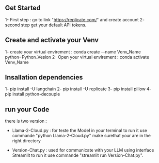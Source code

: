## Get Started
1- First step : go to link "https://replicate.com/" and create account
2- second step get your default API tokens.

## Create and activate your Venv
1- create your virtual envirement : conda create --name Venv_Name python=Python_Vesion
2- Open your virtual envirement : conda activate Venv_Name

## Insallation dependencies
1- pip install -U langchain
2- pip install -U replicate
3- pip install pillow
4- pip install python-decouple

## run your Code 
there is two version :
+ Llama-2-Cloud.py : for teste the Model in your terminal to run it use commande "python Llama-2-Cloud.py" make surethat your are in the right directory

+ Version-Chat.py : used for communicate with your LLM using interface Streamlit to run it use commande "streamlit run Version-Chat.py".
